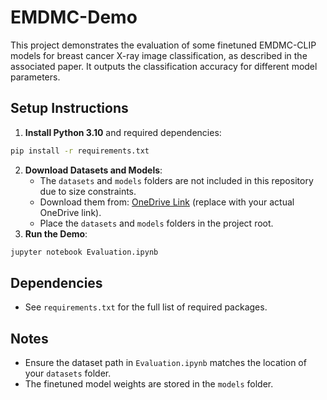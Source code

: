# EMDMC-Demo
This project demonstrates the evaluation of some finetuned EMDMC-CLIP models for breast cancer X-ray image classification, as described in the associated paper. It outputs the classification accuracy for different model parameters.

## Setup Instructions
1. **Install Python 3.10** and required dependencies:
````bash
pip install -r requirements.txt
````
2. **Download Datasets and Models**:
   - The `datasets` and `models` folders are not included in this repository due to size constraints.
   - Download them from: [OneDrive Link](https://uwoca-my.sharepoint.com/:f:/g/personal/zyan297_uwo_ca/EngueT9Tjp9IipVPspSwaF8Bn_V4MukyiPhBKaWm3_E_Rw?e=X46xNN) (replace with your actual OneDrive link).
   - Place the `datasets` and `models` folders in the project root.
3. **Run the Demo**:

````bash
jupyter notebook Evaluation.ipynb
````

## Dependencies
- See `requirements.txt` for the full list of required packages.

## Notes
- Ensure the dataset path in `Evaluation.ipynb` matches the location of your `datasets` folder.
- The finetuned model weights are stored in the `models` folder.
